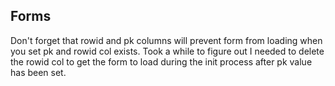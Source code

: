 

## Forms

Don't forget that rowid and pk columns will prevent form from loading
when you set pk and rowid col exists. Took a while to figure out 
I needed to delete the rowid col to get the form to load during 
the init process after pk value has been set.